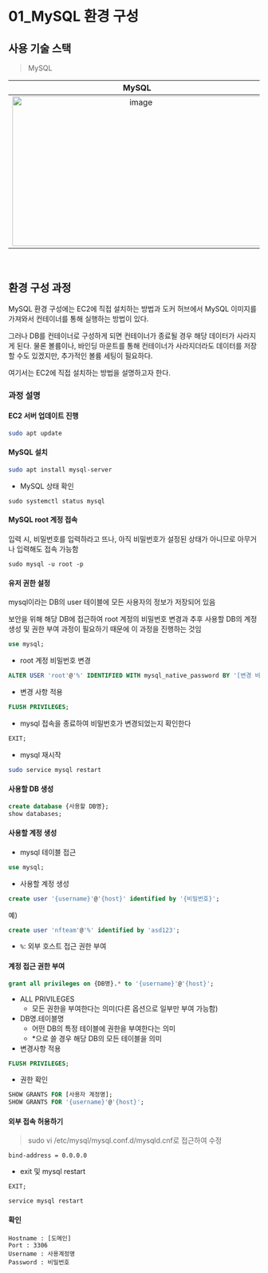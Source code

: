 # 01_MySQL 환경 구성

## 사용 기술 스택

> MySQL

|                                                                                          MySQL                                                                                          |
| :-------------------------------------------------------------------------------------------------------------------------------------------------------------------------------------: |
| <img src="https://user-images.githubusercontent.com/93081720/191645601-4e8f6ea0-ec6b-43fb-b2bc-5c974d859380.png" referrerpolicy="no-referrer" alt="image" width="500px" height="300px"> |

<br>

## 환경 구성 과정

MySQL 환경 구성에는 EC2에 직접 설치하는 방법과 도커 허브에서 MySQL 이미지를 가져와서 컨테이너를 통해 실행하는 방법이 있다.

그러나 DB를 컨테이너로 구성하게 되면 컨테이너가 종료될 경우 해당 데이터가 사라지게 된다. 물론 볼륨이나, 바인딩 마운트를 통해 컨테이너가 사라지더라도 데이터를 저장할 수도 있겠지만, 추가적인 볼륨 세팅이 필요하다.

여기서는 EC2에 직접 설치하는 방법을 설명하고자 한다.

### 과정 설명

#### EC2 서버 업데이트 진행

```bash
sudo apt update
```

#### MySQL 설치

```bash
sudo apt install mysql-server
```

- MySQL 상태 확인

```
sudo systemctl status mysql
```

#### MySQL root 계정 접속

입력 시, 비밀번호를 입력하라고 뜨나, 아직 비밀번호가 설정된 상태가 아니므로 아무거나 입력해도 접속 가능함

```
sudo mysql -u root -p
```

#### 유저 권한 설정

mysql이라는 DB의 user 테이블에 모든 사용자의 정보가 저장되어 있음

보안을 위해 해당 DB에 접근하여 root 계정의 비밀번호 변경과 추후 사용할 DB의 계정 생성 및 권한 부여 과정이 필요하기 때문에 이 과정을 진행하는 것임

```sql
use mysql;
```

- root 계정 비밀번호 변경

```sql
ALTER USER 'root'@'%' IDENTIFIED WITH mysql_native_password BY '[변경 비밀번호]';
```

- 변경 사항 적용

```sql
FLUSH PRIVILEGES;
```

- mysql 접속을 종료하여 비밀번호가 변경되었는지 확인한다

```sql
EXIT;
```

- mysql 재시작

```bash
sudo service mysql restart
```

#### 사용할 DB 생성

```sql
create database {사용할 DB명};
show databases;
```

#### 사용할 계정 생성

- mysql 테이블 접근

```sql
use mysql;
```

- 사용할 계정 생성

```sql
create user '{username}'@'{host}' identified by '{비밀번호}';
```

예)

```sql
create user 'nfteam'@'%' identified by 'asd123';
```

- `%`: 외부 호스트 접근 권한 부여

#### 계정 접근 권한 부여

```sql
grant all privileges on {DB명}.* to '{username}'@'{host}';
```

- ALL PRIVILEGES
  - 모든 권한을 부여한다는 의미(다른 옵션으로 일부만 부여 가능함)
- DB명.테이블명
  - 어떤 DB의 특정 테이블에 권한을 부여한다는 의미
  - \*으로 쓸 경우 해당 DB의 모든 테이블을 의미
- 변경사항 적용

```sql
FLUSH PRIVILEGES;
```

- 권한 확인

```sql
SHOW GRANTS FOR [사용자 계정명];
SHOW GRANTS FOR '{username}'@'{host}';
```

#### 외부 접속 허용하기

> sudo vi /etc/mysql/mysql.conf.d/mysqld.cnf로 접근하여 수정

```
bind-address = 0.0.0.0
```

- exit 및 mysql restart

```sql
EXIT;
```

```
service mysql restart
```

#### 확인

```
Hostname : [도메인]
Port : 3306
Username : 사용계정명
Password : 비밀번호
```

